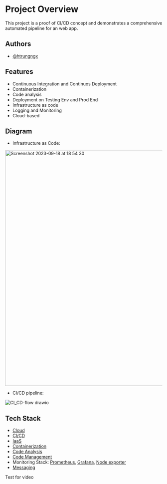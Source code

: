 # Project Overview

This project is a proof of CI/CD concept and demonstrates a comprehensive automated pipeline for an web app.

## Authors

- [@htrungngx](https://github.com/htrungngx)

## Features
- Continuous Integration and Continuos Deployment
- Containerization
- Code analysis 
- Deployment on Testing Env and Prod End
- Infrastructure as code 
- Logging and Monitoring 
- Cloud-based

## Diagram
- Infrastructure as Code:

<img width="756" alt="Screenshot 2023-09-18 at 18 54 30" src="https://github.com/htrungngx/MovieWebApp/assets/83159640/1eddd104-2929-442e-82d2-dd6611fb5e92">

- CI/CD pipeline:

![CI_CD-flow drawio](https://github.com/htrungngx/MovieWebApp/assets/83159640/7e20dd19-46d1-4ccf-a477-3953c1147c8a)

## Tech Stack
- [Cloud](https://cloud.google.com/?hl=en)
- [CI/CD](https://www.jenkins.io/)
- [IaaS](https://www.terraform.io/)
- [Containerization](https://www.docker.com/)
- [Code Analysis](https://www.sonarsource.com/products/sonarqube/)
- [Code Management](https://github.com/)
- Monitoring Stack: [Prometheus](https://prometheus.io/), [Grafana](https://grafana.com/), [Node exporter](https://github.com/prometheus/node_exporter)
- [Messaging](https://web.telegram.org/)



Test for video